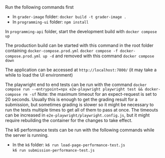 Run the following commands first
- In `grader-image` folder:
    `docker build -t grader-image .`
- In `programming-ui` folder:
    `npm install` 

In `programming-api` folder, start the development build with
    `docker compose up`

The production build can be started with this command in the root folder containing `docker-compose.prod.yml`
    `docker compose -f docker-compose.prod.yml up -d`
and removed with this command
    `docker compose down`
    
The application can be accessed at `http://localhost:7800/` (it may take a while to load the UI environment) 

The playwright end to end tests can be run with the command
    `docker compose run --entrypoint=npx e2e-playwright playwright test && docker-compose rm -sf`
Note: the maximum timeout for an expect-request is set to 20 seconds. Usually this is enough to get the grading result for a submission, but
sometimes grading is slower so it might be necessary to run the tests multiple times to get all of them to pass at once. The timeouts can be increased in `e2e-playwright/playwright.config.js`, but it might require rebuilding the container for the changes to take effect.

The k6 performance tests can be run with the following commands while the server is running.
- In the `k6` folder:
    `k6 run load-page-performance-test.js`          
    `k6 run submission-performance-test.js`  
